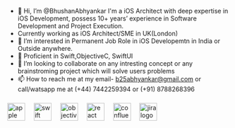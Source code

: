 - 👋 Hi, I’m @BhushanAbhyankar
I'm a iOS Architect with deep expertise in iOS Development, possess 10+ years’ experience in Software Development and Project Execution.
- Currently working as iOS Architect/SME in UK(London)
- 👀 I’m interested in Permanent Job Role in iOS Developemtn in India or Outside anywhere. 
- 🌱 Proficient in Swift,ObjectiveC, SwiftUI
- 💞️ I’m looking to collaborate on any intresting concept or any brainstroming project which will solve users problems
- 📫 How to reach me at my email- b25abhyankar@gmail.com or call/watsapp me at (+44) 7442259394 or (+91) 8788268396

<!---
BhushanAbhyankar/BhushanAbhyankar is a ✨ special ✨ repository because its `README.md` (this file) appears on your GitHub profile.
You can click the Preview link to take a look at your changes.
--->
###

<div align="left">
  <img src="https://cdn.jsdelivr.net/gh/devicons/devicon/icons/apple/apple-original.svg" height="40" alt="apple logo"  />
  <img width="12" />
  <img src="https://cdn.jsdelivr.net/gh/devicons/devicon/icons/swift/swift-original.svg" height="40" alt="swift logo"  />
  <img width="12" />
  <img src="https://cdn.jsdelivr.net/gh/devicons/devicon/icons/objectivec/objectivec-plain.svg" height="40" alt="objectivec logo"  />
  <img width="12" />
  <img src="https://cdn.jsdelivr.net/gh/devicons/devicon/icons/react/react-original.svg" height="40" alt="react logo"  />
  <img width="12" />
  <img src="https://cdn.jsdelivr.net/gh/devicons/devicon/icons/confluence/confluence-original.svg" height="40" alt="confluence logo"  />
  <img width="12" />
  <img src="https://cdn.jsdelivr.net/gh/devicons/devicon/icons/jira/jira-original.svg" height="40" alt="jira logo"  />
</div>
